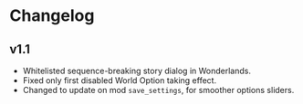 # Changelog
## v1.1
+ Whitelisted sequence-breaking story dialog in Wonderlands.
+ Fixed only first disabled World Option taking effect.
+ Changed to update on mod `save_settings`, for smoother options sliders.
